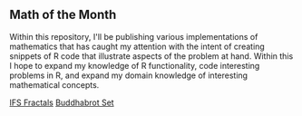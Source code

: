 ## Math of the Month
Within this repository, I'll be publishing various implementations of mathematics that has caught my attention with the intent of creating snippets of R code that illustrate aspects of the problem at hand. Within this I hope to expand my knowledge of R functionality, code interesting problems in R, and expand my domain knowledge of interesting mathematical concepts. 

<a href="IFS_Fractals.html">IFS Fractals</a>
<a href="Buddhabrot%20Set%20Writeup.html">Buddhabrot Set</a>
